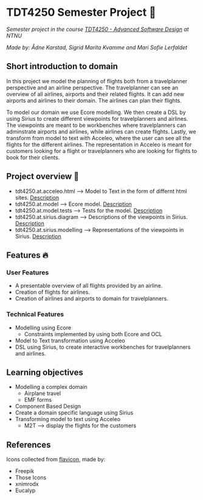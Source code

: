 # TDT4250 Semester Project 💾
*Semester project in the course [TDT4250 - Advanced Software Design](https://www.ntnu.edu/studies/courses/TDT4250#tab=omEmnet) at NTNU*

*Made by: Ådne Karstad, Sigrid Marita Kvamme and Mari Sofie Lerfaldet*

## Short introduction to domain
In this project we model the planning of flights both from a travelplanner perspective and an airline perspective. The travelplanner can see an overview of all airlines, airports and their related flights. It can add new airports and airlines to their domain. The airlines can plan their flights. 

To model our domain we use Ecore modelling. We then create a DSL by using Sirius to create different viewpoints for travelplanners and airlines. The viewpoints are meant to be workbenches where travelplanners can adminstrate airports and airlines, while airlines can create flights. Lastly, we transform from model to text with Acceleo, where the user can see all the flights for the different airlines. The representation in Acceleo is meant for customers looking for a flight or travelplanners who are looking for flights to book for their clients. 


## Project overview 📢
  - tdt4250.at.acceleo.html     --> Model to Text in the form of differnt html sites. [Description](./tdt4250.at.acceleo.html/README.md)
  - tdt4250.at.model            --> Ecore model.  [Description](./tdt4250.at.model/README.md)
  - tdt4250.at.model.tests      --> Tests for the model.  [Description](./tdt4250.at.model.tests/README.md)
  - tdt4250.at.sirius.diagram   --> Descriptions of the viewpoints in Sirius. [Description](./tdt4250.at.sirius.diagram/README.md)
  - tdt4250.at.sirius.modelling --> Representations of the viewpoints in Sirius. [Description](./tdt4250.at.sirius.modelling/README.md)

## Features 🔥
### User Features
- A presentable overview of all flights provided by an airline.
- Creation of flights for airlines. 
- Creation of airlines and airports to domain for travelplanners.

### Technical Features
- Modelling using Ecore
  - Constraints implemented by using both Ecore and OCL
- Model to Text transformation using Acceleo 
- DSL using Sirius, to create interactive workbenches for travelplanners and airlines.

## Learning objectives
- Modelling a complex domain
  - Airplane travel
  - EMF forms
- Component Based Design
- Create a domain specific language using Sirius
- Transforming model to text using Acceleo
  - M2T --> display the flights for the customers

## References
Icons collected from [flavicon](https://www.flaticon.com/), made by:
- Freepik
- Those Icons
- xnimrodx
- Eucalyp

